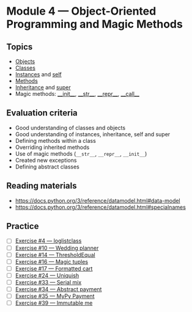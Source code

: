 # Module 4 — Object-Oriented Programming and Magic Methods


## Topics

- [Objects](https://docs.python.org/3/tutorial/classes.html#a-word-about-names-and-objects)
- [Classes](https://docs.python.org/3/tutorial/classes.html#scopes-and-namespaces-example)
- [Instances](https://docs.python.org/3/tutorial/classes.html#instance-objects) and [self](https://docs.python.org/3/tutorial/classes.html#random-remarks)
- [Methods](https://docs.python.org/3/tutorial/classes.html#method-objects)
- [Inheritance](https://docs.python.org/3/tutorial/classes.html#inheritance) and [super](https://docs.python.org/3/library/functions.html#super)
- Magic methods: [\_\_init__](https://docs.python.org/3/reference/datamodel.html#object.__init__), [\_\_str__](https://docs.python.org/3/reference/datamodel.html#object.__str__), [\_\_repr__](https://docs.python.org/3/reference/datamodel.html#object.__repr__), [\_\_call__](https://docs.python.org/3/reference/datamodel.html#object.__call__)


## Evaluation criteria

- Good understanding of classes and objects
- Good understanding of instances, inheritance, self and super
- Defining methods within a class
- Overriding inherited methods
- Use of magic methods (`__str__`, `__repr__`, `__init__`)
- Created new exceptions
- Defining abstract classes


## Reading materials

- https://docs.python.org/3/reference/datamodel.html#data-model
- https://docs.python.org/3/reference/datamodel.html#specialnames 


## Practice

- [ ] [Exercise #4 — loglistclass](ex4_loglistclass)
- [ ] [Exercise #10 — Wedding planner](ex10_wedding_planner)
- [ ] [Exercise #14 — ThresholdEqual](ex14_thresholdequal)
- [ ] [Exercise #16 — Magic tuples](ex16_magic_tuples)
- [ ] [Exercise #17 — Formatted cart](ex17_formatted_cart)
- [ ] [Exercise #24 — Uniquish](ex24_uniquish)
- [ ] [Exercise #33 — Serial mix](ex33_serial_mix)
- [ ] [Exercise #34 — Abstract payment](ex34_abstract_payment)
- [ ] [Exercise #35 — MyPy Payment](ex35_mypy_payment)
- [ ] [Exercise #39 — Immutable me](ex39_immutable_me)
